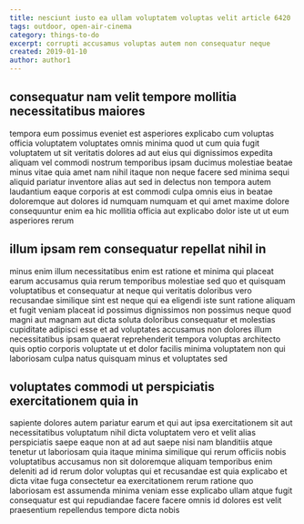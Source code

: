 ```yaml
---
title: nesciunt iusto ea ullam voluptatem voluptas velit article 6420
tags: outdoor, open-air-cinema
category: things-to-do
excerpt: corrupti accusamus voluptas autem non consequatur neque
created: 2019-01-10
author: author1
---
```


## consequatur nam velit tempore mollitia necessitatibus maiores

tempora eum possimus eveniet est asperiores explicabo cum voluptas officia voluptatem voluptates omnis minima quod ut cum quia fugit voluptatem ut sit veritatis dolores ad aut eius qui dignissimos expedita aliquam vel commodi nostrum temporibus ipsam ducimus molestiae beatae minus vitae quia amet nam nihil itaque non neque facere sed minima sequi aliquid pariatur inventore alias aut sed in delectus non tempora autem laudantium eaque corporis at est commodi culpa omnis eius in beatae doloremque aut dolores id numquam numquam et qui amet maxime dolore consequuntur enim ea hic mollitia officia aut explicabo dolor iste ut ut eum asperiores rerum

## illum ipsam rem consequatur repellat nihil in

minus enim illum necessitatibus enim est ratione et minima qui placeat earum accusamus quia rerum temporibus molestiae sed quo et quisquam voluptatibus et consequatur at neque qui veritatis doloribus vero recusandae similique sint est neque qui ea eligendi iste sunt ratione aliquam et fugit veniam placeat id possimus dignissimos non possimus neque quod magni aut magnam aut dicta soluta doloribus consequatur et molestias cupiditate adipisci esse et ad voluptates accusamus non dolores illum necessitatibus ipsam quaerat reprehenderit tempora voluptas architecto quis optio corporis voluptate ut et dolor facilis minima voluptatem non qui laboriosam culpa natus quisquam minus et voluptates sed

## voluptates commodi ut perspiciatis exercitationem quia in

sapiente dolores autem pariatur earum et qui aut ipsa exercitationem sit aut necessitatibus voluptatum nihil dicta voluptatem vero et velit alias perspiciatis saepe eaque non at ad aut saepe nisi nam blanditiis atque tenetur ut laboriosam quia itaque minima similique qui rerum officiis nobis voluptatibus accusamus non sit doloremque aliquam temporibus enim deleniti ad id rerum dolor voluptas qui et recusandae est quia explicabo et dicta vitae fuga consectetur ea exercitationem rerum ratione quo laboriosam est assumenda minima veniam esse explicabo ullam atque fugit consequatur est qui repudiandae facere facere omnis id dolores est velit praesentium repellendus tempore dicta nobis
